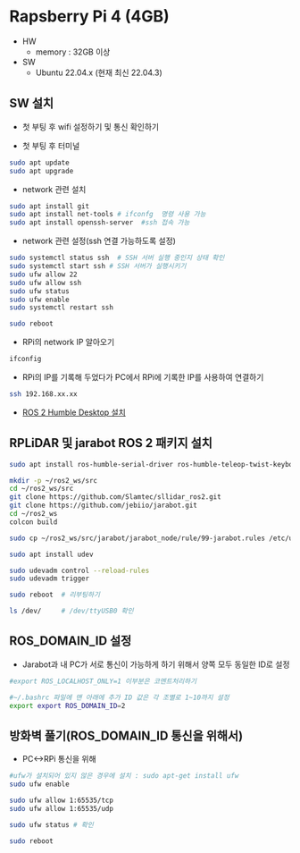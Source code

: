 # Rapsberry Pi 4 (4GB)
* HW
  * memory : 32GB 이상
* SW
  * Ubuntu 22.04.x (현재 최신 22.04.3)

## SW 설치
* 첫 부팅 후 wifi 설정하기 및 통신 확인하기

* 첫 부팅 후 터미널
```bash
sudo apt update
sudo apt upgrade
```

* network 관련 설치
```bash
sudo apt install git  
sudo apt install net-tools # ifconfg  명령 사용 가능
sudo apt install openssh-server  #ssh 접속 가능
```

* network 관련 설정(ssh 연결 가능하도록 설정)
```bash
sudo systemctl status ssh  # SSH 서버 실행 중인지 상태 확인
sudo systemctl start ssh # SSH 서버가 실행시키기 
sudo ufw allow 22
sudo ufw allow ssh
sudo ufw status
sudo ufw enable
sudo systemctl restart ssh

sudo reboot
```

* RPi의 network IP 알아오기
```bash
ifconfig
```
  * RPi의 IP를 기록해 두었다가 PC에서 RPi에 기록한 IP를 사용하여 연결하기
```bash
ssh 192.168.xx.xx
```

* [ROS 2 Humble Desktop 설치](https://docs.ros.org/en/humble/Installation/Ubuntu-Install-Debians.html)


## RPLiDAR 및 jarabot ROS 2 패키지 설치
```bash
sudo apt install ros-humble-serial-driver ros-humble-teleop-twist-keyboard

mkdir -p ~/ros2_ws/src
cd ~/ros2_ws/src
git clone https://github.com/Slamtec/sllidar_ros2.git
git clone https://github.com/jebiio/jarabot.git
cd ~/ros2_ws
colcon build

sudo cp ~/ros2_ws/src/jarabot/jarabot_node/rule/99-jarabot.rules /etc/udev/rules.d/

sudo apt install udev

sudo udevadm control --reload-rules
sudo udevadm trigger

sudo reboot  # 리부팅하기

ls /dev/     # /dev/ttyUSB0 확인
```

## ROS_DOMAIN_ID 설정
* Jarabot과 내 PC가 서로 통신이 가능하게 하기 위해서 양쪽 모두 동일한 ID로 설정
```bash
#export ROS_LOCALHOST_ONLY=1 이부분은 코멘트처리하기

#~/.bashrc 파일에 맨 아래에 추가 ID 값은 각 조별로 1~10까지 설정
export export ROS_DOMAIN_ID=2
```

## 방화벽 풀기(ROS_DOMAIN_ID 통신을 위해서)
* PC<->RPi 통신을 위해
```bash
#ufw가 설치되어 있지 않은 경우에 설치 : sudo apt-get install ufw
sudo ufw enable

sudo ufw allow 1:65535/tcp
sudo ufw allow 1:65535/udp

sudo ufw status # 확인

sudo reboot
```
